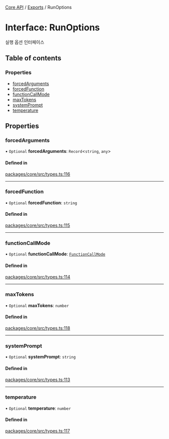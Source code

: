 [Core API](../../) / [Exports](../modules) / RunOptions

# Interface: RunOptions

실행 옵션 인터페이스

## Table of contents

### Properties

- [forcedArguments](RunOptions#forcedarguments)
- [forcedFunction](RunOptions#forcedfunction)
- [functionCallMode](RunOptions#functioncallmode)
- [maxTokens](RunOptions#maxtokens)
- [systemPrompt](RunOptions#systemprompt)
- [temperature](RunOptions#temperature)

## Properties

### forcedArguments

• `Optional` **forcedArguments**: `Record`\<`string`, `any`\>

#### Defined in

[packages/core/src/types.ts:116](https://github.com/woojubb/robota/blob/1202ed01072674e4ff6307d72c09a57873f8f949/packages/core/src/types.ts#L116)

___

### forcedFunction

• `Optional` **forcedFunction**: `string`

#### Defined in

[packages/core/src/types.ts:115](https://github.com/woojubb/robota/blob/1202ed01072674e4ff6307d72c09a57873f8f949/packages/core/src/types.ts#L115)

___

### functionCallMode

• `Optional` **functionCallMode**: [`FunctionCallMode`](../modules#functioncallmode)

#### Defined in

[packages/core/src/types.ts:114](https://github.com/woojubb/robota/blob/1202ed01072674e4ff6307d72c09a57873f8f949/packages/core/src/types.ts#L114)

___

### maxTokens

• `Optional` **maxTokens**: `number`

#### Defined in

[packages/core/src/types.ts:118](https://github.com/woojubb/robota/blob/1202ed01072674e4ff6307d72c09a57873f8f949/packages/core/src/types.ts#L118)

___

### systemPrompt

• `Optional` **systemPrompt**: `string`

#### Defined in

[packages/core/src/types.ts:113](https://github.com/woojubb/robota/blob/1202ed01072674e4ff6307d72c09a57873f8f949/packages/core/src/types.ts#L113)

___

### temperature

• `Optional` **temperature**: `number`

#### Defined in

[packages/core/src/types.ts:117](https://github.com/woojubb/robota/blob/1202ed01072674e4ff6307d72c09a57873f8f949/packages/core/src/types.ts#L117)

